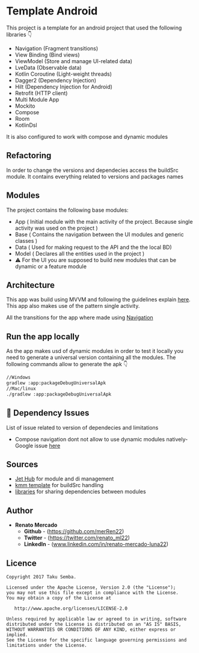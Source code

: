 # Template Android

This project is a template for an android project that used the following libraries 👇

- Navigation (Fragment transitions)
- View Binding (Bind views)
- ViewModel (Store and manage UI-related data)
- LveData (Observable data)
- Kotlin Coroutine (Light-weight threads)
- Dagger2 (Dependency Injection)
- Hilt (Dependency Injection for Android)
- Retrofit (HTTP client)
- Multi Module App
- Mockito
- Compose
- Room
- KotlinDsl

It is also configured to work with compose and dynamic modules

## Refactoring

In order to change the versions and dependecies access the buildSrc module. It contains everything related to versions and packages names

## Modules

The project contains the following base modules:

- App ( Initial module with the main activity of the project. Because single activity was used on the project )
- Base ( Contains the navigation between the UI modules and generic classes )
- Data ( Used for making request to the API and the the local BD)
- Model ( Declares all the entities used in the project )
- ⚠ For the UI you are supposed to build new modules that can be dynamic or a feature module

## Architecture

This app was build using MVVM and following the guidelines explain [here](https://developer.android.com/jetpack/docs/guide). This app also makes use of the pattern single activity.

All the transitions for the app where made using [Navigation](https://developer.android.com/guide/navigation)

## Run the app locally
As the app makes usd of dynamic modules in order to test it locally you need to generate a universal version containing all the modules. The following commands allow to generate the apk 👇

```sh
//Windows
gradlew :app:packageDebugUniversalApk
//Mac/linux
./gradlew :app:packageDebugUniversalApk
```

## 🚨 Dependency Issues

List of issue related to version of dependecies and limitations

- Compose navigation dont not allow to use dynamic modules natively- Google issue [here](https://issuetracker.google.com/issues/183677219)

## Sources

- [Jet Hub](https://github.com/TakuSemba/JetHub) for module and di management
- [kmm template](https://github.com/jittya/KMMT) for buildSrc handling
- [libraries](https://proandroiddev.com/avoid-repetitive-dependency-declarations-with-gradle-kotlin-dsl-97c904704727) for sharing dependencies between modules

## Author

* **Renato Mercado**
    * **Github** - (https://github.com/merRen22)
    * **Twitter** - (https://twitter.com/renato_ml22)
    * **LinkedIn** - (www.linkedin.com/in/renato-mercado-luna22)

## Licence
```
Copyright 2017 Taku Semba.

Licensed under the Apache License, Version 2.0 (the "License");
you may not use this file except in compliance with the License.
You may obtain a copy of the License at

   http://www.apache.org/licenses/LICENSE-2.0

Unless required by applicable law or agreed to in writing, software
distributed under the License is distributed on an "AS IS" BASIS,
WITHOUT WARRANTIES OR CONDITIONS OF ANY KIND, either express or implied.
See the License for the specific language governing permissions and
limitations under the License.
```
